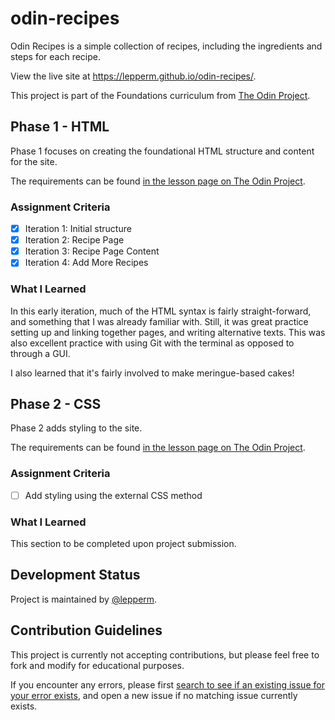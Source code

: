 # odin-recipes

Odin Recipes is a simple collection of recipes, including the ingredients and steps for each recipe.

View the live site at <https://lepperm.github.io/odin-recipes/>.

This project is part of the Foundations curriculum from [The Odin Project](https://www.theodinproject.com/paths/foundations/courses/foundations/lessons/recipes).

## Phase 1 - HTML

Phase 1 focuses on creating the foundational HTML structure and content for the site.

The requirements can be found [in the lesson page on The Odin Project](https://www.theodinproject.com/paths/foundations/courses/foundations/lessons/recipes).

### Assignment Criteria

- [x] Iteration 1: Initial structure
- [x] Iteration 2: Recipe Page
- [x] Iteration 3: Recipe Page Content
- [x] Iteration 4: Add More Recipes

### What I Learned

In this early iteration, much of the HTML syntax is fairly straight-forward, and something that I was already familiar with. Still, it was great practice setting up and linking together pages, and writing alternative texts. This was also excellent practice with using Git with the terminal as opposed to through a GUI.

I also learned that it's fairly involved to make meringue-based cakes!

## Phase 2 - CSS

Phase 2 adds styling to the site.

The requirements can be found [in the lesson page on The Odin Project](https://www.theodinproject.com/paths/foundations/courses/foundations/lessons/css-foundations).

### Assignment Criteria

- [ ] Add styling using the external CSS method

### What I Learned

This section to be completed upon project submission.

## Development Status

Project is maintained by [@lepperm](https://github.com/lepperm).

## Contribution Guidelines

This project is currently not accepting contributions, but please feel free to fork and modify for educational purposes.

If you encounter any errors, please first [search to see if an existing issue for your error exists](https://github.com/lepperm/odin-recipes/issues), and open a new issue if no matching issue currently exists.
